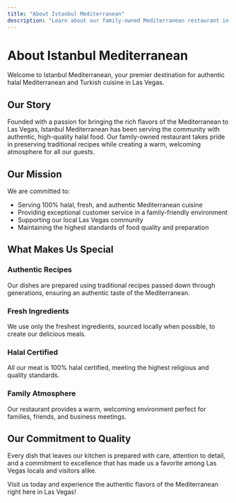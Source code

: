 ```yaml
---
title: "About Istanbul Mediterranean"
description: "Learn about our family-owned Mediterranean restaurant in Las Vegas, serving authentic halal Turkish cuisine since our opening."
---
```


# About Istanbul Mediterranean

Welcome to Istanbul Mediterranean, your premier destination for authentic halal Mediterranean and Turkish cuisine in Las Vegas.

## Our Story

Founded with a passion for bringing the rich flavors of the Mediterranean to Las Vegas, Istanbul Mediterranean has been serving the community with authentic, high-quality halal food. Our family-owned restaurant takes pride in preserving traditional recipes while creating a warm, welcoming atmosphere for all our guests.

## Our Mission

We are committed to:
- Serving 100% halal, fresh, and authentic Mediterranean cuisine
- Providing exceptional customer service in a family-friendly environment
- Supporting our local Las Vegas community
- Maintaining the highest standards of food quality and preparation

## What Makes Us Special

### Authentic Recipes
Our dishes are prepared using traditional recipes passed down through generations, ensuring an authentic taste of the Mediterranean.

### Fresh Ingredients
We use only the freshest ingredients, sourced locally when possible, to create our delicious meals.

### Halal Certified
All our meat is 100% halal certified, meeting the highest religious and quality standards.

### Family Atmosphere
Our restaurant provides a warm, welcoming environment perfect for families, friends, and business meetings.

## Our Commitment to Quality

Every dish that leaves our kitchen is prepared with care, attention to detail, and a commitment to excellence that has made us a favorite among Las Vegas locals and visitors alike.

Visit us today and experience the authentic flavors of the Mediterranean right here in Las Vegas!
